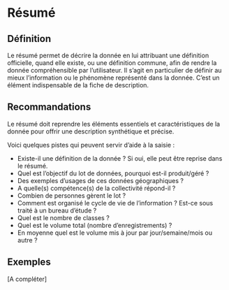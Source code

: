 
<!-- Begin @dataAbstract.md -->

# Résumé

## Définition

Le résumé permet de décrire la donnée en lui attribuant une définition officielle, quand elle existe, ou une définition commune, afin de rendre la donnée compréhensible par l’utilisateur. Il s’agit en particulier de définir au mieux l’information ou le phénomène représenté dans la donnée.
C’est un élément indispensable de la fiche de description.

## Recommandations

Le résumé doit reprendre les éléments essentiels et caractéristiques de la donnée pour offrir une description synthétique et précise.

Voici quelques pistes qui peuvent servir d’aide à la saisie :
- Existe-il une définition de la donnée ? Si oui, elle peut être reprise dans le résumé.
- Quel est l’objectif du lot de données, pourquoi est-il produit/géré ?
- Des exemples d’usages de ces données géographiques ?
- A quelle(s) compétence(s) de la collectivité répond-il ?
- Combien de personnes gèrent le lot ?
- Comment est organisé le cycle de vie de l’information ? Est-ce sous traité à un bureau d’étude ?
- Quel est le nombre de classes ?
- Quel est le volume total (nombre d’enregistrements) ?
- En moyenne quel est le volume mis à jour par jour/semaine/mois ou autre ?

## Exemples

[A compléter]

<!-- End @dataAbstract.md -->

